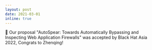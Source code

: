 ```yaml
---
layout: post
date: 2021-03-01 
inline: true
---
```


🎉 Our proposal "AutoSpear: Towards Automatically Bypassing and Inspecting Web Application Firewalls" was accepted by Black Hat Asia 2022, Congrats to Zhenqing!